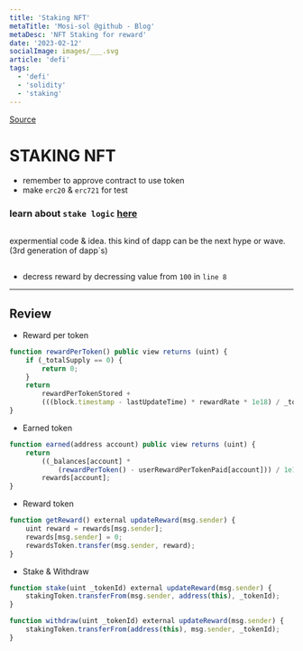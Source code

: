 ```yaml
---
title: 'Staking NFT'
metaTitle: 'Mosi-sol @github - Blog'
metaDesc: 'NFT Staking for reward'
date: '2023-02-12'
socialImage: images/___.svg
article: 'defi'
tags:
  - 'defi'
  - 'solidity'
  - 'staking'
---
```


[Source](https://github.com/mosi-sol/live-contracts/blob/main/episode-6/StakeNftForReward.sol)

# STAKING NFT
- remember to approve contract to use token
- make `erc20` & `erc721` for test

### learn about `stake logic` [here](https://github.com/mosi-sol/live-contracts-s2/tree/main/05-simple-staking) 

##

expermential code & idea. this kind of dapp can be the next hype or wave. (3rd generation of dapp`s)

##

- decress reward by decressing value from `100` in `line 8`

---

## Review

- Reward per token

```js
function rewardPerToken() public view returns (uint) {
    if (_totalSupply == 0) {
        return 0;
    }
    return
        rewardPerTokenStored +
        (((block.timestamp - lastUpdateTime) * rewardRate * 1e18) / _totalSupply);
}
```

- Earned token

```js
function earned(address account) public view returns (uint) {
    return
        ((_balances[account] *
            (rewardPerToken() - userRewardPerTokenPaid[account])) / 1e18) +
        rewards[account];
}
```

- Reward token

```js
function getReward() external updateReward(msg.sender) {
    uint reward = rewards[msg.sender];
    rewards[msg.sender] = 0;
    rewardsToken.transfer(msg.sender, reward);
}
```

- Stake & Withdraw

```js
function stake(uint _tokenId) external updateReward(msg.sender) {
    stakingToken.transferFrom(msg.sender, address(this), _tokenId);
}

function withdraw(uint _tokenId) external updateReward(msg.sender) {
    stakingToken.transferFrom(address(this), msg.sender, _tokenId);
}
```

